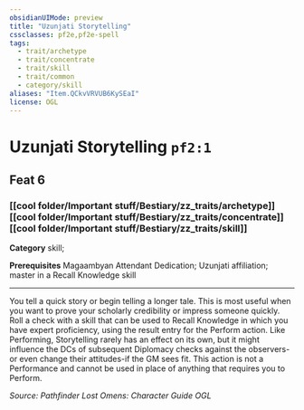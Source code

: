 ```yaml
---
obsidianUIMode: preview
title: "Uzunjati Storytelling"
cssclasses: pf2e,pf2e-spell
tags:
  - trait/archetype
  - trait/concentrate
  - trait/skill
  - trait/common
  - category/skill
aliases: "Item.QCkvVRVUB6KySEaI"
license: OGL
---
```

# Uzunjati Storytelling `pf2:1`
## Feat 6
### [[cool folder/Important stuff/Bestiary/zz_traits/archetype]][[cool folder/Important stuff/Bestiary/zz_traits/concentrate]][[cool folder/Important stuff/Bestiary/zz_traits/skill]]

**Category** skill; 



**Prerequisites** Magaambyan Attendant Dedication; Uzunjati affiliation; master in a Recall Knowledge skill
* * *
You tell a quick story or begin telling a longer tale. This is most useful when you want to prove your scholarly credibility or impress someone quickly. Roll a check with a skill that can be used to Recall Knowledge in which you have expert proficiency, using the result entry for the Perform action. Like Performing, Storytelling rarely has an effect on its own, but it might influence the DCs of subsequent Diplomacy checks against the observers-or even change their attitudes-if the GM sees fit. This action is not a Performance and cannot be used in place of anything that requires you to Perform.

*Source: Pathfinder Lost Omens: Character Guide*
*OGL*
